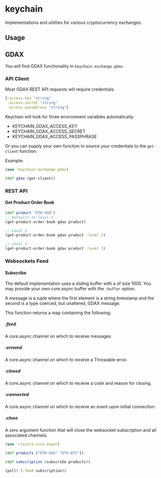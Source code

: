 # keychain

Implementations and utilities for various cryptocurrency exchanges.

## Usage

## GDAX
You will find GDAX functionality in `keychain.exchange.gdax`

### API Client
Most GDAX REST API requests will require credentials.

```clojure
{:access-key "string"
 :access-secret "string"
 :access-passphrase "string"}
```

Keychain will look for three environment variables automatically:

- KEYCHAIN_GDAX_ACCESS_KEY
- KEYCHAIN_GDAX_ACCESS_SECRET
- KEYCHAIN_GDAX_ACCESS_PASSPHRASE

Or you can supply your own function to source your credentials to the `get-client` function.

Example:

```clojure
(use 'keychain.exchange.gdax)

(def gdax (get-client))
```

### REST API
#### Get Product Order Book
```clojure
(def product "ETH-USD")
;; Defaults to level 1
(get-product-order-book gdax product)

;; Level 2
(get-product-order-book gdax product :level 2)

;; Level 3
(get-product-order-book gdax product :level 3)
```

### Websockets Feed
#### Subscribe
The default implementation uses a sliding buffer with a of size 1000. You may provide your own core.async buffer with the `:buffer` option.

A message is a tuple where the first element is a string timestamp and the second is a type coerced, but unaltered, GDAX message.

This function returns a map containing the following:

##### :feed
A core.async channel on which to receive messages

##### :errored
A core.async channel on which to receive a Throwable error.

##### :closed
A core.async channel on which to receive a code and reason for closing.

##### :connected
A core.async channel on which to receive an event upon initial connection.

##### :close
A zero argument function that will close the websocket subscription and all associated channels.

```clojure
(use 'clojure.core.async)

(def products ["ETH-USD" "ETH-BTC"])

(def subscription (subscribe products))

(poll! (:feed subscription))
```
